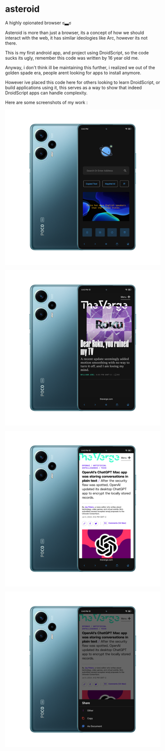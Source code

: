 # asteroid

A highly opionated browser ಠ▃ಠ

Asteroid is more than just a browser, its a concept of how we should interact with the web, it has similar ideologies like Arc, however its not there.

This is my first android app, and project using DroidScript, so the code sucks its ugly, remember this code was written by 16 year old me.

Anyway, i don't think ill be maintaining this further, i realized we out of the golden spade era, people arent looking for apps to install anymore.

However ive placed this code here for others looking to learn DroidScript, or build applications using it, this serves as a way to show that indeed DroidScript apps can handle complexity.

Here are some screenshots of my work : 

![ScreenShot 1](Img/shot1.png)

![ScreenShot 1](Img/shot2.png)

![ScreenShot 1](Img/shot3.png)

![ScreenShot 1](Img/shot4.png)
